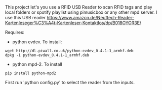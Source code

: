 This project let's you use a RFID USB Reader to scan RFID tags and play local folders or spotify playlist using pimusicbox or any other mpd server.
I use this USB reader https://www.amazon.de/Neuftech-Reader-Kartenleseger%C3%A4t-Kartenleser-Kontaktlos/dp/B018OYOR3E/


Requires:
- python evdev. To install:
```
wget http://dl.piwall.co.uk/python-evdev_0.4.1-1_armhf.deb
dpkg -i python-evdev_0.4.1-1_armhf.deb
```

- python mpd-2. To install
```
pip install python-mpd2
```
First run 'python config.py' to select the reader from the inputs.

